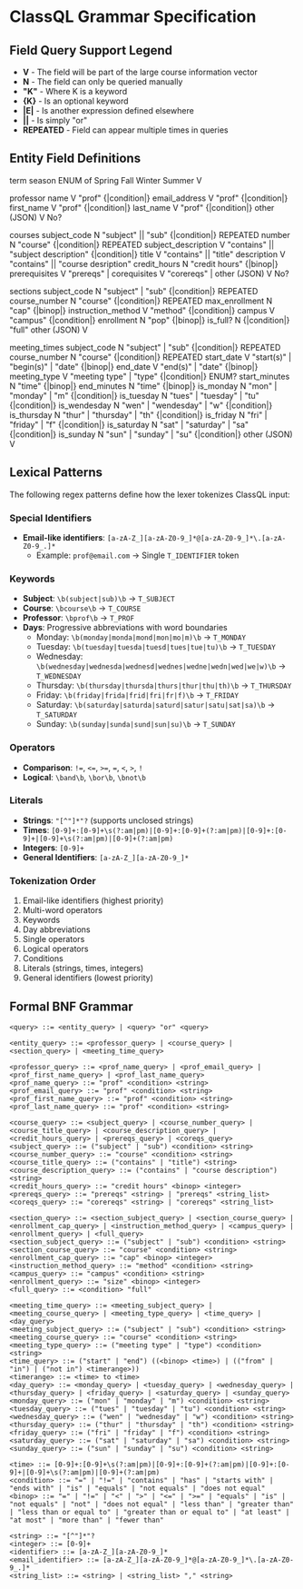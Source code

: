 # ClassQL Grammar Specification

## Field Query Support Legend

- **V** - The field will be part of the large course information vector
- **N** - The field can only be queried manually  
- **"K"** - Where K is a keyword
- **{K}** - Is an optional keyword
- **|E|** - Is another expression defined elsewhere
- **||** - Is simply "or"
- **REPEATED** - Field can appear multiple times in queries

## Entity Field Definitions

term
    season ENUM of Spring Fall Winter Summer V

professor
    name                    V           "prof" {|condition|} <str>
    email_address           V           "prof" {|condition|} <str>
    first_name              V           "prof" {|condition|} <str>
    last_name               V           "prof" {|condition|} <str>
    other (JSON)            V            No?

courses
    subject_code            N           "subject" || "sub" {|condition|} <str> REPEATED
    number                  N           "course" {|condition|} <str>           REPEATED
    subject_description     V           "contains" || "subject description" {|condition|} <str>
    title                   V           "contains" || "title" <str>
    description             V           "contains" || "course desription" <str>
    credit_hours            N           "credit hours" {|binop|} <int>
    prerequisites           V           "prereqs" <str> | <strs>
    corequisites            V           "corereqs" <str> | <strs>
    other (JSON)            V            No?

sections
    subject_code            N           "subject" | "sub" {|condition|} <str> REPEATED
    course_number           N           "course" {|condition|} <str>          REPEATED
    max_enrollment          N           "cap" {|binop|} <int>
    instruction_method      V           "method" {|condition|} <str>
    campus                  V           "campus" {|condition|} <str>
    enrollment              N           "pop" {|binop|} <int>
    is_full? <custom>       N           {|condition|} "full"
    other (JSON)            V

meeting_times
    subject_code            N           "subject" | "sub" {|condition|} <str> REPEATED
    course_number           N           "course" {|condition|} <str>          REPEATED
    start_date              V           "start(s)" | "begin(s)" | "date" {|binop|} <str>
    end_date                V           "end(s)" | "date" {|binop|} <str>
    meeting_type            V           "meeting type" | "type" {|condition|} <str> ENUM?
    start_minutes           N           "time" {|binop|} <str>
    end_minutes             N           "time" {|binop|} <str>
    is_monday               N           "mon" | "monday" | "m" {|condition|} <str>
    is_tuesday              N           "tues" | "tuesday" | "tu" {|condition|} <str>
    is_wendesday            N           "wen" | "wendesday" | "w" {|condition|} <str>
    is_thursday             N           "thur" | "thursday" | "th" {|condition|} <str>
    is_friday               N           "fri" | "friday" | "f" {|condition|} <str>
    is_saturday             N           "sat" | "saturday" | "sa" {|condition|} <str>
    is_sunday               N           "sun" | "sunday" | "su" {|condition|} <str>
    other (JSON)            V

## Lexical Patterns

The following regex patterns define how the lexer tokenizes ClassQL input:

### Special Identifiers
- **Email-like identifiers**: `[a-zA-Z_][a-zA-Z0-9_]*@[a-zA-Z0-9_]*\.[a-zA-Z0-9_.]*`
  - Example: `prof@email.com` → Single `T_IDENTIFIER` token

### Keywords
- **Subject**: `\b(subject|sub)\b` → `T_SUBJECT`
- **Course**: `\bcourse\b` → `T_COURSE` 
- **Professor**: `\bprof\b` → `T_PROF`
- **Days**: Progressive abbreviations with word boundaries
  - Monday: `\b(monday|monda|mond|mon|mo|m)\b` → `T_MONDAY`
  - Tuesday: `\b(tuesday|tuesda|tuesd|tues|tue|tu)\b` → `T_TUESDAY`
  - Wednesday: `\b(wednesday|wednesda|wednesd|wednes|wedne|wedn|wed|we|w)\b` → `T_WEDNESDAY`
  - Thursday: `\b(thursday|thursda|thurs|thur|thu|th)\b` → `T_THURSDAY`
  - Friday: `\b(friday|frida|frid|fri|fr|f)\b` → `T_FRIDAY`
  - Saturday: `\b(saturday|saturda|saturd|satur|satu|sat|sa)\b` → `T_SATURDAY`
  - Sunday: `\b(sunday|sunda|sund|sun|su)\b` → `T_SUNDAY`

### Operators
- **Comparison**: `!=`, `<=`, `>=`, `=`, `<`, `>`, `!`
- **Logical**: `\band\b`, `\bor\b`, `\bnot\b`

### Literals
- **Strings**: `"[^"]*"?` (supports unclosed strings)
- **Times**: `[0-9]+:[0-9]+\s(?:am|pm)|[0-9]+:[0-9]+(?:am|pm)|[0-9]+:[0-9]+|[0-9]+\s(?:am|pm)|[0-9]+(?:am|pm)`
- **Integers**: `[0-9]+`
- **General Identifiers**: `[a-zA-Z_][a-zA-Z0-9_]*`

### Tokenization Order
1. Email-like identifiers (highest priority)
2. Multi-word operators
3. Keywords
4. Day abbreviations
5. Single operators
6. Logical operators
7. Conditions
8. Literals (strings, times, integers)
9. General identifiers (lowest priority)

## Formal BNF Grammar

```bnf
<query> ::= <entity_query> | <query> "or" <query>

<entity_query> ::= <professor_query> | <course_query> | <section_query> | <meeting_time_query>

<professor_query> ::= <prof_name_query> | <prof_email_query> | <prof_first_name_query> | <prof_last_name_query>
<prof_name_query> ::= "prof" <condition> <string>
<prof_email_query> ::= "prof" <condition> <string>
<prof_first_name_query> ::= "prof" <condition> <string>
<prof_last_name_query> ::= "prof" <condition> <string>

<course_query> ::= <subject_query> | <course_number_query> | <course_title_query> | <course_description_query> | <credit_hours_query> | <prereqs_query> | <coreqs_query>
<subject_query> ::= ("subject" | "sub") <condition> <string>
<course_number_query> ::= "course" <condition> <string>
<course_title_query> ::= ("contains" | "title") <string>
<course_description_query> ::= ("contains" | "course description") <string>
<credit_hours_query> ::= "credit hours" <binop> <integer>
<prereqs_query> ::= "prereqs" <string> | "prereqs" <string_list>
<coreqs_query> ::= "corereqs" <string> | "corereqs" <string_list>

<section_query> ::= <section_subject_query> | <section_course_query> | <enrollment_cap_query> | <instruction_method_query> | <campus_query> | <enrollment_query> | <full_query>
<section_subject_query> ::= ("subject" | "sub") <condition> <string>
<section_course_query> ::= "course" <condition> <string>
<enrollment_cap_query> ::= "cap" <binop> <integer>
<instruction_method_query> ::= "method" <condition> <string>
<campus_query> ::= "campus" <condition> <string>
<enrollment_query> ::= "size" <binop> <integer>
<full_query> ::= <condition> "full"

<meeting_time_query> ::= <meeting_subject_query> | <meeting_course_query> | <meeting_type_query> | <time_query> | <day_query>
<meeting_subject_query> ::= ("subject" | "sub") <condition> <string>
<meeting_course_query> ::= "course" <condition> <string>
<meeting_type_query> ::= ("meeting type" | "type") <condition> <string>
<time_query> ::= ("start" | "end") ((<binop> <time>) | (("from" | "in") | ("not in") <timerange>))
<timerange> ::= <time> to <time>
<day_query> ::= <monday_query> | <tuesday_query> | <wednesday_query> | <thursday_query> | <friday_query> | <saturday_query> | <sunday_query>
<monday_query> ::= ("mon" | "monday" | "m") <condition> <string>
<tuesday_query> ::= ("tues" | "tuesday" | "tu") <condition> <string>
<wednesday_query> ::= ("wen" | "wednesday" | "w") <condition> <string>
<thursday_query> ::= ("thur" | "thursday" | "th") <condition> <string>
<friday_query> ::= ("fri" | "friday" | "f") <condition> <string>
<saturday_query> ::= ("sat" | "saturday" | "sa") <condition> <string>
<sunday_query> ::= ("sun" | "sunday" | "su") <condition> <string>

<time> ::= [0-9]+:[0-9]+\s(?:am|pm)|[0-9]+:[0-9]+(?:am|pm)|[0-9]+:[0-9]+|[0-9]+\s(?:am|pm)|[0-9]+(?:am|pm)
<condition> ::= "=" | "!=" | "contains" | "has" | "starts with" | "ends with" | "is" | "equals" | "not equals" | "does not equal"
<binop> ::= "=" | "!=" | "<" | ">" | "<=" | ">=" | "equals" | "is" | "not equals" | "not" | "does not equal" | "less than" | "greater than" | "less than or equal to" | "greater than or equal to" | "at least" | "at most" | "more than" | "fewer than"

<string> ::= "[^"]*"?
<integer> ::= [0-9]+
<identifier> ::= [a-zA-Z_][a-zA-Z0-9_]*
<email_identifier> ::= [a-zA-Z_][a-zA-Z0-9_]*@[a-zA-Z0-9_]*\.[a-zA-Z0-9_.]*
<string_list> ::= <string> | <string_list> "," <string>
```